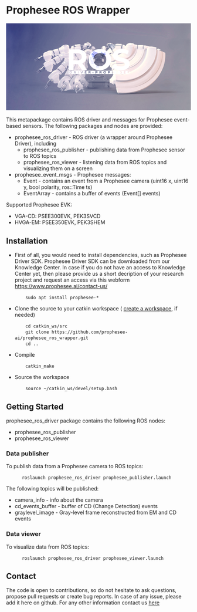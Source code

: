 # Prophesee ROS Wrapper

![Event-based vision by Prophesee](event-based_vision_PROPHESEE.png)

This metapackage contains ROS driver and messages for Prophesee event-based sensors.
The following packages and nodes are provided:
  * prophesee_ros_driver - ROS driver (a wrapper around Prophesee Driver), including
    * prophesee_ros_publisher - publishing data from Prophesee sensor to ROS topics
    * prophesee_ros_viewer - listening data from ROS topics and visualizing them on a screen
  * prophesee_event_msgs - Prophesee messages:
    * Event - contains an event from a Prophesee camera (uint16 x, uint16 y, bool polarity, ros::Time ts)
    * EventArray - contains a buffer of events (Event[] events)

Supported Prophesee EVK:
  * VGA-CD: PSEE300EVK, PEK3SVCD
  * HVGA-EM: PSEE350EVK, PEK3SHEM
  

## Installation

  * First of all, you would need to install dependencies, such as Prophesee Driver SDK. Prophesee Driver SDK can be downloaded from our Knowledge Center. In case if you do not have an access to Knowledge Center yet, then please provide us a short decription of your research project and request an access via this webform https://www.prophesee.ai/contact-us/

    ```
        sudo apt install prophesee-*
    ```

  * Clone the source to your catkin workspace ( [create a workspace](http://wiki.ros.org/catkin/Tutorials/create_a_workspace), if needed)

    ```
        cd catkin_ws/src
        git clone https://github.com/prophesee-ai/prophesee_ros_wrapper.git
        cd ..
    ```

  * Compile

    ```
        catkin_make
    ```

  * Source the workspace

    ```
        source ~/catkin_ws/devel/setup.bash
    ```
  
  

## Getting Started
  
prophesee_ros_driver package contains the following ROS nodes:
  * prophesee_ros_publisher
  * prophesee_ros_viewer

### Data publisher

To publish data from a Prophesee camera to ROS topics:

  ```
        roslaunch prophesee_ros_driver prophesee_publisher.launch
  ```

The following topics will be published:
  * camera_info - info about the camera
  * cd_events_buffer - buffer of CD (Change Detection) events
  * graylevel_image - Gray-level frame reconstructed from EM and CD events
 
 

### Data viewer

To visualize data from ROS topics:

  ```
        roslaunch prophesee_ros_driver prophesee_viewer.launch
  ```

## Contact
The code is open to contributions, so do not hesitate to ask questions, propose pull requests or create bug reports. In case of any issue, please add it here on github. 
For any other information contact us [here](https://www.prophesee.ai/contact-us/) 

